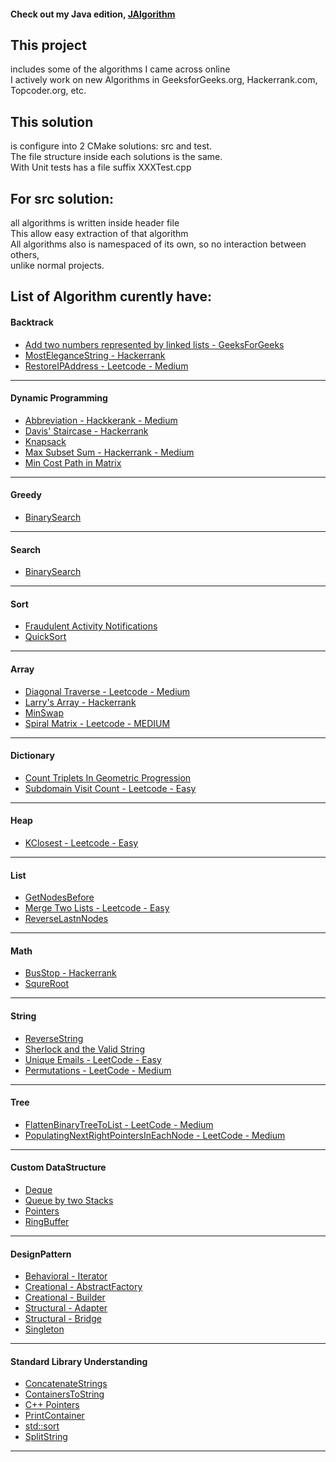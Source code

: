 #### Check out my Java edition, [JAlgorithm](https://github.com/jljacoblo/jalgorithm)

This project
------
includes some of the algorithms I came across online  
I actively work on new Algorithms in GeeksforGeeks.org, Hackerrank.com, Topcoder.org, etc.

This solution
------
is configure into 2 CMake solutions: src and test.  
The file structure inside each solutions is the same.  
With Unit tests has a file suffix XXXTest.cpp

For src solution:
------
all algorithms is written inside header file  
This allow easy extraction of that algorithm  
All algorithms also is namespaced of its own, so no interaction between others,  
unlike normal projects.

## List of Algorithm curently have:  

#### Backtrack  
* [Add two numbers represented by linked lists - GeeksForGeeks](https://github.com/jljacoblo/jalgorithmCPP/blob/master/src/AlgorithmBacktrack/AddTwoNumbers.h)
* [MostEleganceString - Hackerrank](https://github.com/jljacoblo/jalgorithmCPP/blob/master/src/AlgorithmBacktrack/MostEleganceString.h)
* [RestoreIPAddress - Leetcode - Medium](https://github.com/jljacoblo/jalgorithmCPP/blob/master/src/AlgorithmBacktrack/RestoreIPAddress.h)
***


#### Dynamic Programming  
* [Abbreviation - Hackkerank - Medium](https://github.com/jljacoblo/jalgorithmCPP/blob/master/src/Algorithm/DynamicProgramming/Abbreviation.h)
* [Davis' Staircase - Hackerrank](https://github.com/jljacoblo/jalgorithmCPP/blob/master/src/AlgorithmBacktrack/DavisStaircase.h)
* [Knapsack](https://github.com/jljacoblo/jalgorithmCPP/blob/master/src/Algorithm/DynamicProgramming/Knapsack.h)
* [Max Subset Sum - Hackerrank - Medium](https://github.com/jljacoblo/jalgorithmCPP/blob/master/src/Algorithm/DynamicProgramming/MaxSubsetSum.h)
* [Min Cost Path in Matrix](https://github.com/jljacoblo/jalgorithmCPP/blob/master/src/Algorithm/DynamicProgramming/MinCostPath.h)
***

#### Greedy  
* [BinarySearch](https://github.com/jljacoblo/jalgorithmCPP/blob/master/src/Algorithm/Search/BinarySearch.h)
***

#### Search  
* [BinarySearch](https://github.com/jljacoblo/jalgorithmCPP/blob/master/src/Algorithm/Search/BinarySearch.h)
***

#### Sort  
* [Fraudulent Activity Notifications](https://github.com/jljacoblo/jalgorithmCPP/blob/master/src/Algorithm/Sort/FraudulentActivityNotifications.h)
* [QuickSort](https://github.com/jljacoblo/jalgorithmCPP/blob/master/src/Algorithm/Sort/QuickSort.h)
***


#### Array  
* [Diagonal Traverse - Leetcode - Medium](https://github.com/jljacoblo/jalgorithmCPP/blob/master/src/Implementation/Array/DiagonalTraverse.h)
* [Larry's Array - Hackerrank](https://github.com/jljacoblo/jalgorithmCPP/blob/master/src/Implementation/Array/LarrysArray.h)
* [MinSwap](https://github.com/jljacoblo/jalgorithmCPP/blob/master/src/Implementation/Array/MinSwap.h)
* [Spiral Matrix - Leetcode - MEDIUM](https://github.com/jljacoblo/jalgorithmCPP/blob/master/src/Implementation/Array/SpiralMatrix.h)
***


#### Dictionary  
* [Count Triplets In Geometric Progression](https://github.com/jljacoblo/jalgorithmCPP/blob/master/src/Dictionary/CountTripletsGeometricProgression.h)
* [Subdomain Visit Count - Leetcode - Easy](https://github.com/jljacoblo/jalgorithmCPP/blob/master/src/Dictionary/SubdomainVisitCount.h)
***



#### Heap  
* [KClosest - Leetcode - Easy](https://github.com/jljacoblo/jalgorithmCPP/blob/master/src/Implementation/Heap/KClosest.h)
***

#### List  
* [GetNodesBefore](https://github.com/jljacoblo/jalgorithmCPP/blob/master/src/Implementation/List/GetNodesBefore.h)
* [Merge Two Lists - Leetcode - Easy](https://github.com/jljacoblo/jalgorithmCPP/blob/master/src/Implementation/List/MergeTwoList.h)
* [ReverseLastnNodes](https://github.com/jljacoblo/jalgorithmCPP/blob/master/src/Implementation/List/ReverseLastnNodes.h)
  
***

#### Math  
* [BusStop - Hackerrank](https://github.com/jljacoblo/jalgorithmCPP/blob/master/src/Implementation/Math/BusStop.h)
* [SqureRoot](https://github.com/jljacoblo/jalgorithmCPP/blob/master/src/Implementation/Math/SquareRoot.h)
***


#### String  
* [ReverseString](https://github.com/jljacoblo/jalgorithmCPP/blob/master/src/Implementation/String/ReverseString.h)
* [Sherlock and the Valid String](https://github.com/jljacoblo/jalgorithmCPP/blob/master/src/Implementation/String/SherlockValidString.h)
* [Unique Emails - LeetCode - Easy](https://github.com/jljacoblo/jalgorithmCPP/blob/master/src/Implementation/String/UniqueEmails.h)
* [Permutations - LeetCode - Medium](https://github.com/jljacoblo/jalgorithmCPP/blob/master/src/Implementation/String/Permutations.h)
***

#### Tree  
* [FlattenBinaryTreeToList - LeetCode - Medium](https://github.com/jljacoblo/jalgorithmCPP/blob/master/src/Implementation/Tree/FlattenBinaryTreeList.h)
* [PopulatingNextRightPointersInEachNode - LeetCode - Medium](https://github.com/jljacoblo/jalgorithmCPP/blob/master/src/Implementation/Tree/PopulatingNextRightPointersInEachNode.h)
***


#### Custom DataStructure  
* [Deque](https://github.com/jljacoblo/jalgorithmCPP/blob/master/src/DataStructure/Deque.h)  
* [Queue by two Stacks](https://github.com/jljacoblo/jalgorithmCPP/blob/master/src/DataStructure/QueueUsingTwoStack.h)  
* [Pointers](https://github.com/jljacoblo/jalgorithmCPP/blob/master/src/DataStructure/Pointers.h)  
* [RingBuffer](https://github.com/jljacoblo/jalgorithmCPP/blob/master/src/DataStructure/RingBuffer.h)  

***

#### DesignPattern  
* [Behavioral - Iterator](https://github.com/jljacoblo/jalgorithmCPP/blob/master/src/DesignPattern/Behavioral/Iterator.h)
* [Creational - AbstractFactory](https://github.com/jljacoblo/jalgorithmCPP/blob/master/src/DesignPattern/Creational/AbstractFactory.h)
* [Creational - Builder](https://github.com/jljacoblo/jalgorithmCPP/blob/master/src/DesignPattern/Creational/Builder.h)
* [Structural - Adapter](https://github.com/jljacoblo/jalgorithmCPP/blob/master/src/DesignPattern/Structural/Adapter.h)
* [Structural - Bridge](https://github.com/jljacoblo/jalgorithmCPP/blob/master/src/DesignPattern/Structural/Bridge.h)
* [Singleton](https://github.com/jljacoblo/jalgorithmCPP/blob/master/src/DesignPattern/Singleton.h)

***

#### Standard Library Understanding  
* [ConcatenateStrings](https://github.com/jljacoblo/jalgorithmCPP/blob/master/src/STLDuddle/ConcatenateStrings.h)
* [ContainersToString](https://github.com/jljacoblo/jalgorithmCPP/blob/master/src/STLDuddle/ContainersToString.h)
* [C++ Pointers](https://github.com/jljacoblo/jalgorithmCPP/blob/master/src/STLDuddle/Pointers.h)
* [PrintContainer](https://github.com/jljacoblo/jalgorithmCPP/blob/master/src/STLDuddle/PrintContainer.h)
* [std::sort](https://github.com/jljacoblo/jalgorithmCPP/blob/master/src/STLDuddle/Sort.h)
* [SplitString](https://github.com/jljacoblo/jalgorithmCPP/blob/master/src/STLDuddle/SplitString.h)
***
